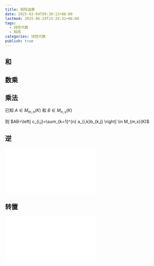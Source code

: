 ```yaml
---
title: 矩阵运算
date: 2025-03-04T09:30:13+08:00
lastmod: 2025-06-29T23:24:31+08:00
tags:
  - 线性代数
  - 矩阵
categories: 线性代数
publish: true
---
```


## 和

## 数乘

## 乘法

已知 $A\in M_{m,n}(K)$ 和 $B\in M_{n,s}(K)$

则 $AB=\left[ c_{i,j}=\sum_{k=1}^{n} a_{i,k}b_{k,j} \right] \in M_{m,s}(K)$

## 逆

![矩阵の逆](./%E7%9F%A9%E9%98%B5%E3%81%AE%E9%80%86.md)

## 转置

![矩阵の转置](./%E7%9F%A9%E9%98%B5%E3%81%AE%E8%BD%AC%E7%BD%AE.md)

